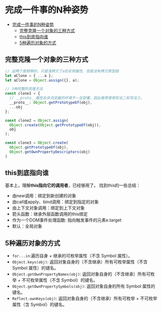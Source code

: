 # 完成一件事的N种姿势

<!-- @import "[TOC]" {cmd="toc" depthFrom=2 depthTo=6 orderedList=false} -->

<!-- code_chunk_output -->

- [完成一件事的N种姿势](#完成一件事的n种姿势)
  - [完整克隆一个对象的三种方式](#完整克隆一个对象的三种方式)
  - [this到底指向谁](#this到底指向谁)
  - [5种遍历对象的方式](#5种遍历对象的方式)

<!-- /code_chunk_output -->

## 完整克隆一个对象的三种方式
```ts
// 这两个是相等的，只是浅拷贝了a的实例属性，但是没有拷贝原型链
let aClone = { ...a };
let aClone = Object.assign({}, a);

// 3种完整的克隆方法 
const clone1 = {
  // __proto__属性在非浏览器的环境不一定部署，因此推荐使用写法二和写法三。
  __proto__: Object.getPrototypeOf(obj),
  ...obj
};

const clone2 = Object.assign(
  Object.create(Object.getPrototypeOf(obj)),
  obj
);

const clone3 = Object.create(
  Object.getPrototypeOf(obj),
  Object.getOwnPropertyDescriptors(obj)
)
```

## this到底指向谁
基本上，理解**this指向它的调用者**，已经够用了。
找到this的一些总结：
- 由new调用：绑定到新创建的对象
- 由call或apply、bind调用：绑定到指定的对象
- 由上下文对象调用：绑定到上下文对象
- 箭头函数：继承外层函数调用的this绑定
- 作为一个DOM事件处理函数: 指向触发事件的元素e.target
- 默认：全局对象

## 5种遍历对象的方式
- `for...in`:遍历自身 + 继承的可枚举属性（不含 Symbol 属性）。
- `Object.keys(obj)`: 返回对象自身的（不含继承）所有可枚举属性（不含 Symbol 属性）的键名。
- `Object.getOwnPropertyNames(obj)`: 返回对象自身的（不含继承）所有可枚举 + 不可枚举属性（不含 Symbol）的键名。
- `Object.getOwnPropertySymbols(obj)`: 返回对象自身的所有 Symbol 属性的键名。
- `Reflect.ownKeys(obj)`: 返回对象自身的（不含继承）所有可枚举 + 不可枚举属性（含 Symbol）的键名。